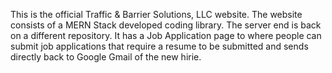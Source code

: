 This is the official Traffic & Barrier Solutions, LLC website. 
The website consists of a MERN Stack developed coding library. 
The server end is back on a different repository. 
It has a Job Application page to where people can submit job applications that require a resume to be submitted and sends directly back to Google Gmail of the new hirie.
